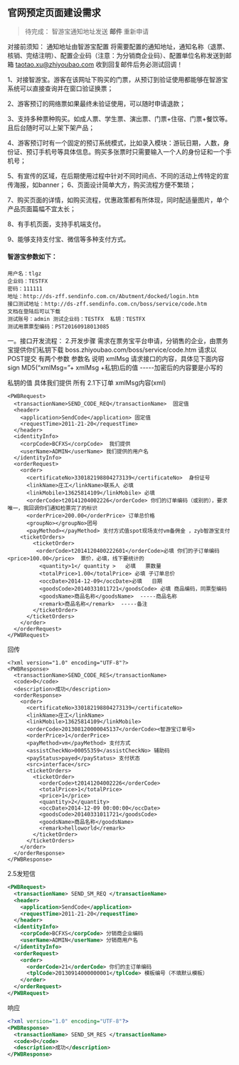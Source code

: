 ## 官网预定页面建设需求

> 待完成： 智游宝通知地址发送 **邮件** 重新申请

对接前须知：
通知地址由智游宝配置
将需要配置的通知地址，通知名称（退票、核销、完结注明）、配置企业码（注意：为分销商企业码）、配置单位名称发送到邮箱 taotao.xu@zhiyoubao.com
收到回复邮件后务必测试回调！

1、对接智游宝。游客在该网址下购买的门票，从预订到验证使用都能够在智游宝系统可以直接查询并在窗口验证换票；

2、游客预订的网络票如果最终未验证使用，可以随时申请退款；

3、支持多种票种购买。如成人票、学生票、演出票、门票+住宿、门票+餐饮等。且后台随时可以上架下架产品；

4、游客预订时有一个固定的预订系统模式，比如录入模块：游玩日期，人数，身份证、预订手机号等具体信息。购买多张票时只需要输入一个人的身份证和一个手机号；

5、有宣传的区域，在后期使用过程中针对不同时间点、不同的活动上传特定的宣传海报，如banner；
6、页面设计简单大方，购买流程方便不繁琐；

7、购买页面的详情，如购买流程，优惠政策都有所体现，同时配适量图片，单个产品页面篇幅不宜太长；

8、有手机页面，支持手机端支付。

9、能够支持支付宝、微信等多种支付方式。

#### 智游宝参数如下：
```
用户名：tlgz
企业码：TESTFX
密码：111111
地址：http://ds-zff.sendinfo.com.cn/Abutment/docked/login.htm
接口测试地址：http://ds-zff.sendinfo.com.cn/boss/service/code.htm
文档在登陆后可以下载
测试账号：admin 测试企业码：TESTFX  私钥：TESTFX
测试用票票型编码：PST20160918013085
```
一。接口开发流程：
2.开发步骤
需求在票务宝平台申请，分销售的企业，由票务宝提供你们私钥下载
boss.zhiyoubao.com/boss/service/code.htm
请求以POST提交
有两个参数
参数名	说明
xmlMsg	请求接口的内容，具体见下面内容
sign	MD5(“xmlMsg=”+ xmlMsg +私钥)后的值    -----加密后的内容要是小写的

私钥的值  具体我们提供
所有
2.1下订单 xmlMsg内容(xml)
```
<PWBRequest>
  <transactionName>SEND_CODE_REQ</transactionName>  固定值
  <header>
    <application>SendCode</application> 固定值
    <requestTime>2011-21-20</requestTime>
  </header>
  <identityInfo>
    <corpCode>BCFXS</corpCode>  我们提供
    <userName>ADMIN</userName> 我们提供的用户名
  </identityInfo>
  <orderRequest>
    <order>
      <certificateNo>330182198804273139</certificateNo>  身份证号
      <linkName>庄工</linkName>联系人 必填
      <linkMobile>13625814109</linkMobile> 必填
      <orderCode>t20141204002226</orderCode> 你们的订单编码（或别的），要求唯一，我回调你们通知检票完了的标识
      <orderPrice>200.00</orderPrice> 订单总价格
      <groupNo></groupNo>团号
      <payMethod></payMethod> 支付方式值spot现场支付vm备佣金 ，zyb智游宝支付
    <ticketOrders>
        <ticketOrder>
         <orderCode>t2014120400222601</orderCode>必填 你们的子订单编码                                <price>100.00</price>  票价，必填，线下要统计的
          <quantity>1</ quantity >   必填   票数量
          <totalPrice>1.00</totalPrice> 必填 子订单总价
          <occDate>2014-12-09</occDate>必填   日期
          <goodsCode>20140331011721</goodsCode> 必填 商品编码，同票型编码
          <goodsName>商品名称</goodsName>  -----商品名称
          <remark>商品名称</remark>  -----备注
        </ticketOrder>
      </ticketOrders>
    </order>
  </orderRequest>
</PWBRequest>
```
回传
```
<?xml version="1.0" encoding="UTF-8"?>
<PWBResponse>
  <transactionName>SEND_CODE_RES</transactionName>
  <code>0</code>
  <description>成功</description>
  <orderResponse>
    <order>
      <certificateNo>330182198804273139</certificateNo>
      <linkName>庄工</linkName>
      <linkMobile>13625814109</linkMobile>
      <orderCode>201308120000045137</orderCode><智游宝订单号>
      <orderPrice>1</orderPrice>
      <payMethod>vm</payMethod> 支付方式
      <assistCheckNo>00055359</assistCheckNo> 辅助码
      <payStatus>payed</payStatus> 支付状态
      <src>interface</src>
      <ticketOrders>
        <ticketOrder>
          <orderCode>t20141204002226</orderCode>
          <totalPrice>1</totalPrice>
          <price>1</price>
          <quantity>2</quantity>
          <occDate>2014-12-09 00:00:00</occDate>
          <goodsCode>20140331011721</goodsCode>
          <goodsName>商品名称</goodsName>
          <remark>helloworld</remark>
        </ticketOrder>
      </ticketOrders>
    </order>
  </orderResponse>
</PWBResponse>
```
2.5发短信
```xml
<PWBRequest>
  <transactionName> SEND_SM_REQ </transactionName>
  <header>
    <application>SendCode</application>
    <requestTime>2011-21-20</requestTime>
  </header>
  <identityInfo>
    <corpCode>BCFXS</corpCode> 分销商企业编码
    <userName>ADMIN</userName> 分销商用户名
  </identityInfo>
  <orderRequest>
    <order>
      <orderCode>21</orderCode> 你们的主订单编码
      <tplCode>20130914000000001</tplCode> 模板编号（不填默认模板）
    </order>
  </orderRequest>
</PWBRequest>
```
响应
```xml
<?xml version="1.0" encoding="UTF-8"?>
<PWBResponse>
  <transactionName> SEND_SM_RES </transactionName>
  <code>0</code>
  <description>成功</description>
</PWBResponse>
```